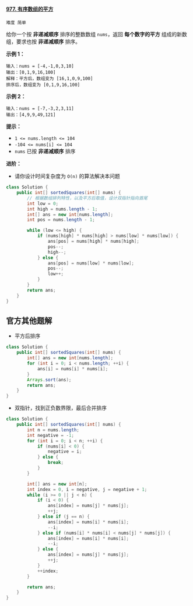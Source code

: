 #### [977. 有序数组的平方](https://leetcode-cn.com/problems/squares-of-a-sorted-array/)

`难度 简单`



给你一个按 **非递减顺序** 排序的整数数组 `nums`，返回 **每个数字的平方** 组成的新数组，要求也按 **非递减顺序** 排序。



**示例 1：**

```
输入：nums = [-4,-1,0,3,10]
输出：[0,1,9,16,100]
解释：平方后，数组变为 [16,1,0,9,100]
排序后，数组变为 [0,1,9,16,100]
```

**示例 2：**

```
输入：nums = [-7,-3,2,3,11]
输出：[4,9,9,49,121]
```

 

**提示：**

- `1 <= nums.length <= 104`
- `-104 <= nums[i] <= 104`
- `nums` 已按 **非递减顺序** 排序

 

**进阶：**

- 请你设计时间复杂度为 `O(n)` 的算法解决本问题



```java
class Solution {
    public int[] sortedSquares(int[] nums) {
        // 根据数组排列特性，以及平方后取值，设计双指针指向首尾
        int low = 0;
        int high = nums.length - 1;
        int[] ans = new int[nums.length];
        int pos = nums.length - 1;

        while (low <= high) {
            if (nums[high] * nums[high] > nums[low] * nums[low]) {
                ans[pos] = nums[high] * nums[high];
                pos--;
                high--;
            } else {
                ans[pos] = nums[low] * nums[low];
                pos--;
                low++;
            }
        }
        return ans;
    }
}
```



## 官方其他题解



* 平方后排序

```java
class Solution {
    public int[] sortedSquares(int[] nums) {
        int[] ans = new int[nums.length];
        for (int i = 0; i < nums.length; ++i) {
            ans[i] = nums[i] * nums[i];
        }
        Arrays.sort(ans);
        return ans;
    }
}
```



* 双指针，找到正负数界限，最后合并排序

```java
class Solution {
    public int[] sortedSquares(int[] nums) {
        int n = nums.length;
        int negative = -1;
        for (int i = 0; i < n; ++i) {
            if (nums[i] < 0) {
                negative = i;
            } else {
                break;
            }
        }

        int[] ans = new int[n];
        int index = 0, i = negative, j = negative + 1;
        while (i >= 0 || j < n) {
            if (i < 0) {
                ans[index] = nums[j] * nums[j];
                ++j;
            } else if (j == n) {
                ans[index] = nums[i] * nums[i];
                --i;
            } else if (nums[i] * nums[i] < nums[j] * nums[j]) {
                ans[index] = nums[i] * nums[i];
                --i;
            } else {
                ans[index] = nums[j] * nums[j];
                ++j;
            }
            ++index;
        }

        return ans;
    }
}
```

